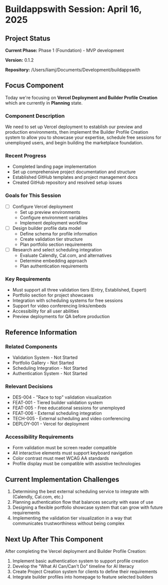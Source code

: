 # Buildappswith Session: April 16, 2025

## Project Status

**Current Phase:** Phase 1 (Foundation) - MVP development

**Version:** 0.1.2

**Repository:** /Users/liamj/Documents/Development/buildappswith

## Focus Component

Today we're focusing on **Vercel Deployment and Builder Profile Creation** which are currently in **Planning** state.

### Component Description
We need to set up Vercel deployment to establish our preview and production environments, then implement the Builder Profile Creation system to allow you to showcase your expertise, schedule free sessions for unemployed users, and begin building the marketplace foundation.

### Recent Progress
- Completed landing page implementation
- Set up comprehensive project documentation and structure
- Established GitHub templates and project management docs
- Created GitHub repository and resolved setup issues

### Goals for This Session
- [ ] Configure Vercel deployment
  - Set up preview environments
  - Configure environment variables
  - Implement deployment workflow
- [ ] Design builder profile data model
  - Define schema for profile information
  - Create validation tier structure
  - Plan portfolio section requirements
- [ ] Research and select scheduling integration
  - Evaluate Calendly, Cal.com, and alternatives
  - Determine embedding approach
  - Plan authentication requirements

### Key Requirements
- Must support all three validation tiers (Entry, Established, Expert)
- Portfolio section for project showcases
- Integration with scheduling systems for free sessions
- Support for video conferencing links/embeds
- Accessibility for all user abilities
- Preview deployments for QA before production

## Reference Information

### Related Components
- Validation System - Not Started
- Portfolio Gallery - Not Started
- Scheduling Integration - Not Started
- Authentication System - Not Started

### Relevant Decisions
- DES-004 - "Race to top" validation visualization
- FEAT-001 - Tiered builder validation system
- FEAT-005 - Free educational sessions for unemployed
- FEAT-006 - External scheduling integration
- TECH-005 - External scheduling and video conferencing
- DEPLOY-001 - Vercel for deployment

### Accessibility Requirements
- Form validation must be screen reader compatible
- All interactive elements must support keyboard navigation
- Color contrast must meet WCAG AA standards
- Profile display must be compatible with assistive technologies

## Current Implementation Challenges

1. Determining the best external scheduling service to integrate with (Calendly, Cal.com, etc.)
2. Planning authentication flow that balances security with ease of use
3. Designing a flexible portfolio showcase system that can grow with future requirements
4. Implementing the validation tier visualization in a way that communicates trustworthiness without being complex

## Next Up After This Component

After completing the Vercel deployment and Builder Profile Creation:
1. Implement basic authentication system to support profile creation
2. Develop the "What AI Can/Can't Do" timeline for AI literacy
3. Create Project Creation system for clients to define their requirements
4. Integrate builder profiles into homepage to feature selected builders
